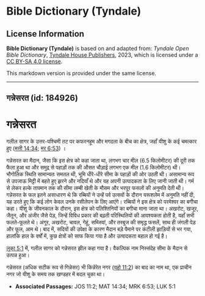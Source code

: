 # Bible Dictionary (Tyndale)

## License Information

**Bible Dictionary (Tyndale)** is based on and adapted from: _Tyndale Open Bible Dictionary_, [Tyndale House Publishers](https://tyndaleopenresources.com/), 2023, which is licensed under a [CC BY-SA 4.0 license](https://creativecommons.org/licenses/by-sa/4.0/legalcode.en).

This markdown version is provided under the same license.



--------------------------------

## गन्नेसरत (id: 184926)

गन्नेसरत
========

गलील सागर के उत्तर\-पश्चिमी तट पर कफरनहूम और मगदला के बीच का क्षेत्र, जहाँ यीशु के कई चमत्कार हुए ([मत्ती 14:34](https://ref.ly/Matt14:34); [मर 6:53](https://ref.ly/Mark6:53)) ।

 गन्नेसरत का मैदान, जैसा कि इस क्षेत्र को कहा जाता था, लगभग चार मील (6\.5 किलोमीटर) की दूरी तक फैला हुआ था और समुद्र से पहाड़ों तक की औसत चौड़ाई लगभग एक मील (1\.6 किलोमीटर) थी। भौगोलिक स्थिति सामान्यतः समतल थी, भूमि धीरे\-धीरे सीमा के पहाड़ों की ओर उठती थी। असामान्य रूप से उपजाऊ मिट्टी में बहते हुए झरने और नदियाँ थे और यह अपनी उत्पादकता के लिए जानी जाती थी। गर्म से लेकर हल्के तापमान तक की सीमा लम्बी खेती के मौसम और भरपूर फसलों की अनुमति देती थी। गन्नेसरत के फल इतने असाधारण थे कि रब्बियों ने उन्हें पर्व उत्सवों के दौरान यरूशलेम में अनुमति नहीं दी, यह डरते हुए कि कई लोग केवल उनके रसीलेपन के लिए आएंगे। रब्बियों ने इस क्षेत्र को परमेश्वर का बगीचा कहा। यीशु के जीवनकाल के दौरान, इस क्षेत्र को पलिश्तिनियों का बगीचा माना जाता था। अखरोट, खजूर, जैतून, और अंजीर जैसे पेड़, जिन्हें विविध प्रकार की बढ़ती परिस्थितियों की आवश्यकता होती है, यहाँ सभी फलते\-फूलते थे। अंगूर, अखरोट, चावल, गेहूं, सब्जियां, और तरबूज की समृद्ध फसलें, साथ ही जंगली पेड़ और फूल, आम थे। बाद में, सदियों की उपेक्षा के कारण मैदान बड़े पैमाने पर कंटीली झाड़ियों से भर गया, हालांकि हाल के वर्षों में, कुछ क्षेत्रों को साफ किया गया है और उत्पादकता बहाल हो गई है।

[लूका 5:1](https://ref.ly/Luke5:1) में, गलील सागर को गन्नेसरत झील कहा गया है। वैकल्पिक नाम निस्संदेह सीमा के मैदान से उत्पन्न हुआ।

गन्नेसरत (अधिक सटीक रूप से गिन्नेसर) भी किन्नेरेत नगर ([यहो 11:2](https://ref.ly/Josh11:2)) का बाद का नाम था, एक प्राचीन नगर जो यीशु के समय तक खण्डहर में बदल चुका था।

* **Associated Passages:** JOS 11:2; MAT 14:34; MRK 6:53; LUK 5:1

